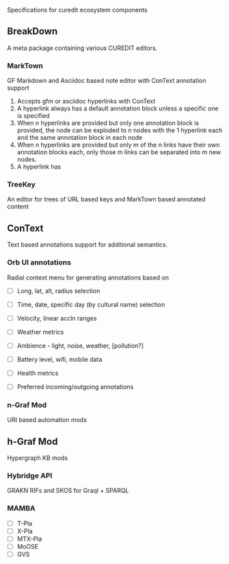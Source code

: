 Specifications for curedit ecosystem components

## BreakDown 

A meta package containing various CUREDIT editors. 

### MarkTown

GF Markdown and Asciidoc based note editor with ConText annotation support

1. Accepts gfm or asciidoc hyperlinks with ConText
2. A hyperlink always has a default annotation block unless a specific one is specified 
3. When n hyperlinks are provided but only one annotation block is provided, the node can be exploded to n nodes with the 1 hyperlink each and the same annotation block in each node
4. When n hyperlinks are provided but only m of the n links have their own annotation blocks each, only those m links can be separated into m new nodes. 
5. A hyperlink has 

### TreeKey

An editor for trees of URL based keys and MarkTown based annotated content



## ConText

Text based annotations support for additional semantics.

### Orb UI annotations

Radial context menu for generating annotations based on

- [ ] Long, lat, alt, radius selection
- [ ] Time, date, specific day (by cultural name) selection
- [ ] Velocity, linear accln ranges
- [ ] Weather metrics
- [ ] Ambience - light, noise, weather, [pollution?]
- [ ] Battery level, wifi, mobile data
- [ ] Health metrics
- [ ] Preferred incoming/outgoing annotations



### n-Graf Mod

URI based automation mods



## h-Graf Mod

Hypergraph KB mods 

### Hybridge API
GRAKN RIFs and SKOS for Graql + SPARQL

### MAMBA
- [ ] T-Pla
- [ ] X-Pla
- [ ] MTX-Pla
- [ ] MoOSE
- [ ] GVS

